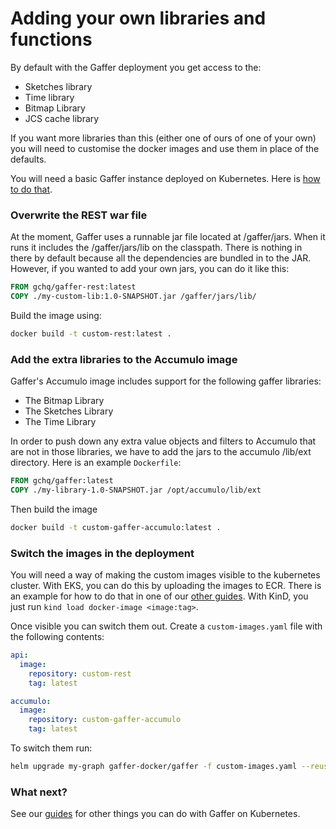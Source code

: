 Adding your own libraries and functions
=======================================
By default with the Gaffer deployment you get access to the:
* Sketches library
* Time library
* Bitmap Library
* JCS cache library

If you want more libraries than this (either one of ours of one of your own) you will need to customise the docker images and use them in place of the defaults.

You will need a basic Gaffer instance deployed on Kubernetes. Here is [how to do that](./deploy-empty-graph.md).

### Overwrite the REST war file
At the moment, Gaffer uses a runnable jar file located at /gaffer/jars. When it runs it includes the /gaffer/jars/lib on the classpath. There is nothing in there by default because all the dependencies are bundled in to the JAR. However, if you wanted to add your own jars, you can do it like this:
```Dockerfile
FROM gchq/gaffer-rest:latest
COPY ./my-custom-lib:1.0-SNAPSHOT.jar /gaffer/jars/lib/
```

Build the image using:
```bash
docker build -t custom-rest:latest .
```

### Add the extra libraries to the Accumulo image
Gaffer's Accumulo image includes support for the following gaffer libraries:
* The Bitmap Library
* The Sketches Library
* The Time Library

In order to push down any extra value objects and filters to Accumulo that are not in those libraries, we have to add the jars to the accumulo /lib/ext directory. Here is an example `Dockerfile`:
```Dockerfile
FROM gchq/gaffer:latest
COPY ./my-library-1.0-SNAPSHOT.jar /opt/accumulo/lib/ext
```
Then build the image
```bash
docker build -t custom-gaffer-accumulo:latest .
```

### Switch the images in the deployment
You will need a way of making the custom images visible to the kubernetes cluster. With EKS, you can do this by uploading the images to ECR. There is an example for how to do that in one of our [other guides](./aws-eks-deployment.md#Container+Images). With KinD, you just run `kind load docker-image <image:tag>`.

Once visible you can switch them out. Create a `custom-images.yaml` file with the following contents:
```yaml
api:
  image:
    repository: custom-rest
    tag: latest

accumulo:
  image:
    repository: custom-gaffer-accumulo
    tag: latest
```

To switch them run:
```bash
helm upgrade my-graph gaffer-docker/gaffer -f custom-images.yaml --reuse-values
```

### What next?
See our [guides](./guides.md) for other things you can do with Gaffer on Kubernetes.
